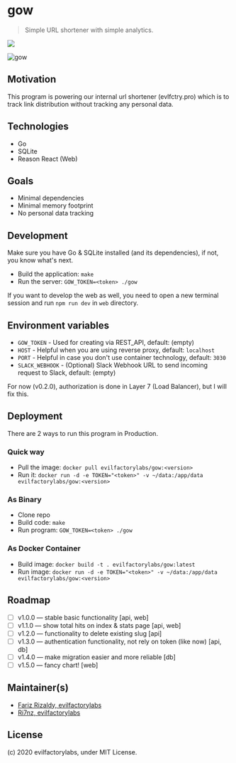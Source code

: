 # gow

> Simple URL shortener with simple analytics.

<a href="https://hub.docker.com/r/evilfactorylabs/gow/builds">
  <img src="https://img.shields.io/docker/cloud/build/evilfactorylabs/gow" />
<a/>

![gow](https://i.imgur.com/cCgbJm2.png)

## Motivation

This program is powering our internal url shortener (evlfctry.pro) which is to
track link distribution without tracking any personal data.

## Technologies

- Go
- SQLite
- Reason React (Web)

## Goals

- Minimal dependencies
- Minimal memory footprint
- No personal data tracking

## Development

Make sure you have Go & SQLite installed (and its dependencies), if not, you know what's next.

- Build the application: `make`
- Run the server: `GOW_TOKEN=<token> ./gow`

If you want to develop the web as well, you need to open a new terminal session and
run `npm run dev` in `web` directory.

## Environment variables

- `GOW_TOKEN` - Used for creating via REST_API, default: (empty)
- `HOST` - Helpful when you are using reverse proxy, default: `localhost`
- `PORT` - Helpful in case you don't use container technology, default: `3030`
- `SLACK_WEBHOOK` - (Optional) Slack Webhook URL to send incoming request to Slack, default: (empty)

For now (v0.2.0), authorization is done in Layer 7 (Load Balancer), but I will fix this.

## Deployment

There are 2 ways to run this program in Production.

### Quick way

- Pull the image: `docker pull evilfactorylabs/gow:<version>`
- Run it: `docker run -d -e TOKEN="<token>" -v ~/data:/app/data evilfactorylabs/gow:<version>`

### As Binary

- Clone repo
- Build code: `make`
- Run program: `GOW_TOKEN=<token> ./gow`

### As Docker Container

- Build image: `docker build -t . evilfactorylabs/gow:latest`
- Run image: `docker run -d -e TOKEN="<token>" -v ~/data:/app/data evilfactorylabs/gow:<version>`

## Roadmap

- [ ] v1.0.0 — stable basic functionality [api, web]
- [ ] v1.1.0 — show total hits on index & stats page [api, web]
- [ ] v1.2.0 — functionality to delete existing slug [api]
- [ ] v1.3.0 — authentication functionality, not rely on token (like now) [api, db]
- [ ] v1.4.0 — make migration easier and more reliable [db]
- [ ] v1.5.0 — fancy chart! [web]

## Maintainer(s)

- [Fariz Rizaldy, evilfactorylabs](https://twitter.com/faultable)
- [Ri7nz, evilfactorylabs](https://twitter.com/ri7nz)

## License

(c) 2020 evilfactorylabs, under MIT License.
